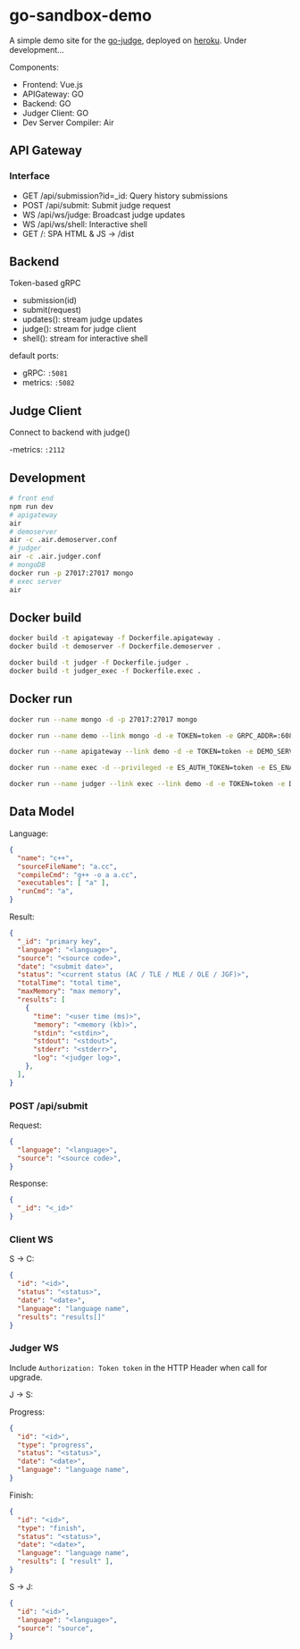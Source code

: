 # go-sandbox-demo

A simple demo site for the [go-judge](https://github.com/criyle/go-judge), deployed on [heroku](https://go-judger.herokuapp.com).
Under development...

Components:

- Frontend: Vue.js
- APIGateway: GO
- Backend: GO
- Judger Client: GO
- Dev Server Compiler: Air

## API Gateway

### Interface

- GET /api/submission?id=_id: Query history submissions
- POST /api/submit: Submit judge request
- WS /api/ws/judge: Broadcast judge updates
- WS /api/ws/shell: Interactive shell
- GET /: SPA HTML & JS -> /dist

## Backend

Token-based gRPC

- submission(id)
- submit(request)
- updates(): stream judge updates
- judge(): stream for judge client
- shell(): stream for interactive shell

default ports:

- gRPC: `:5081`
- metrics: `:5082`

## Judge Client

Connect to backend with judge()

-metrics: `:2112`

## Development

```bash
# front end
npm run dev
# apigateway 
air
# demoserver
air -c .air.demoserver.conf
# judger
air -c .air.judger.conf
# mongoDB
docker run -p 27017:27017 mongo
# exec server
air
```

## Docker build

```bash
docker build -t apigateway -f Dockerfile.apigateway .
docker build -t demoserver -f Dockerfile.demoserver .

docker build -t judger -f Dockerfile.judger .
docker build -t judger_exec -f Dockerfile.exec .
```

## Docker run

```bash
docker run --name mongo -d -p 27017:27017 mongo

docker run --name demo --link mongo -d -e TOKEN=token -e GRPC_ADDR=:6081 -e MONGODB_URI=mongodb://mongo:27017/admin -e RELEASE=1 -p 6081:6081 -p 5082:5082 demoserver

docker run --name apigateway --link demo -d -e TOKEN=token -e DEMO_SERVER=demo:6081 -e RELEASE=1 -p 5000:5000 apigateway

docker run --name exec -d --privileged -e ES_AUTH_TOKEN=token -e ES_ENABLE_GRPC=1 -e ES_ENABLE_METRICS=1 -e ES_ENABLE_DEBUG=1 -e ES_GRPC_ADDR=:6051 -e ES_HTTP_ADDR=:6050 -p 6051:6051 -p 6050:6050 judger_exec

docker run --name judger --link exec --link demo -d -e TOKEN=token -e DEMO_SERVER=demo:6081 -e EXEC_SERVER=exec:6051 -e RELEASE=1 -p 2112:2112 judger
```

## Data Model

Language:

``` json
{
  "name": "c++",
  "sourceFileName": "a.cc",
  "compileCmd": "g++ -o a a.cc",
  "executables": [ "a" ],
  "runCmd": "a",
}
```

Result:

``` json
{
  "_id": "primary key",
  "language": "<language>",
  "source": "<source code>",
  "date": "<submit date>",
  "status": "<current status (AC / TLE / MLE / OLE / JGF)>",
  "totalTime": "total time",
  "maxMemory": "max memory",
  "results": [
    {
      "time": "<user time (ms)>",
      "memory": "<memory (kb)>",
      "stdin": "<stdin>",
      "stdout": "<stdout>",
      "stderr": "<stderr>",
      "log": "<judger log>",
    },
  ],
}
```

### POST /api/submit

Request:

```json
{
  "language": "<language>",
  "source": "<source code>",
}
```

Response:

```json
{
  "_id": "<_id>"
}
```

### Client WS

S -> C:

``` json
{
  "id": "<id>",
  "status": "<status>",
  "date": "<date>",
  "language": "language name",
  "results": "results[]"
}
```

### Judger WS

Include `Authorization: Token token` in the HTTP Header when call for upgrade.

J -> S:

Progress:

``` json
{
  "id": "<id>",
  "type": "progress",
  "status": "<status>",
  "date": "<date>",
  "language": "language name",
}
```

Finish:

``` json
{
  "id": "<id>",
  "type": "finish",
  "status": "<status>",
  "date": "<date>",
  "language": "language name",
  "results": [ "result" ],
}
```

S -> J:

``` json
{
  "id": "<id>",
  "language": "<language>",
  "source": "source",
}
```
